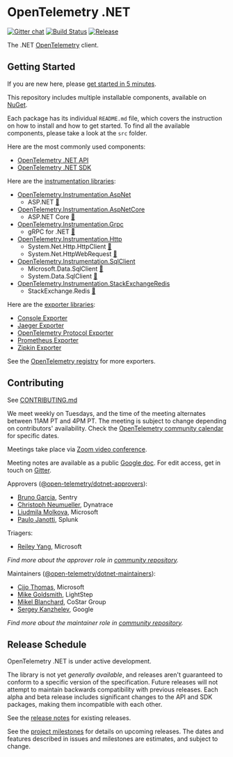 # OpenTelemetry .NET

[![Gitter
chat](https://badges.gitter.im/open-telemetry/opentelemetry-dotnet.svg)](https://gitter.im/open-telemetry/opentelemetry-dotnet)
[![Build
Status](https://action-badges.now.sh/open-telemetry/opentelemetry-dotnet)](https://github.com/open-telemetry/opentelemetry-dotnet/actions)
[![Release](https://img.shields.io/github/v/release/open-telemetry/opentelemetry-dotnet?include_prereleases&style=)](https://github.com/open-telemetry/opentelemetry-dotnet/releases/)

The .NET [OpenTelemetry](https://opentelemetry.io/) client.

## Getting Started

If you are new here, please [get started in 5 minutes](./docs/getting-started.md).

This repository includes multiple installable components, available on
[NuGet](https://www.nuget.org/profiles/OpenTelemetry).

Each package has its individual `README.md` file, which covers the instruction
on how to install and how to get started. To find all the available components,
please take a look at the `src` folder.

Here are the most commonly used components:

* [OpenTelemetry .NET API](./src/OpenTelemetry.Api/README.md)
* [OpenTelemetry .NET SDK](./src/OpenTelemetry/README.md)

Here are the [instrumentation
libraries](https://github.com/open-telemetry/opentelemetry-specification/blob/master/specification/glossary.md#instrumentation-library):

* [OpenTelemetry.Instrumentation.AspNet](./src/OpenTelemetry.Instrumentation.AspNet/README.md)
  * ASP.NET [:link:](https://docs.microsoft.com/aspnet/overview)
* [OpenTelemetry.Instrumentation.AspNetCore](./src/OpenTelemetry.Instrumentation.AspNetCore/README.md)
  * ASP.NET Core [:link:](https://docs.microsoft.com/en-us/aspnet/core)
* [OpenTelemetry.Instrumentation.Grpc](./src/OpenTelemetry.Instrumentation.Grpc/README.md)
  * gRPC for .NET [:link:](https://github.com/grpc/grpc-dotnet)
* [OpenTelemetry.Instrumentation.Http](./src/OpenTelemetry.Instrumentation.Http/README.md)
  * System.Net.Http.HttpClient [:link:](https://docs.microsoft.com/dotnet/api/system.net.http.httpclient)
  * System.Net.HttpWebRequest [:link:](https://docs.microsoft.com/dotnet/api/system.net.httpwebrequest)
* [OpenTelemetry.Instrumentation.SqlClient](./src/OpenTelemetry.Instrumentation.SqlClient/README.md)
  * Microsoft.Data.SqlClient [:link:](https://www.nuget.org/packages/Microsoft.Data.SqlClient)
  * System.Data.SqlClient [:link:](https://www.nuget.org/packages/System.Data.SqlClient)
* [OpenTelemetry.Instrumentation.StackExchangeRedis](./src/OpenTelemetry.Instrumentation.StackExchangeRedis/README.md)
  * StackExchange.Redis [:link:](https://www.nuget.org/packages/StackExchange.Redis)

Here are the [exporter
libraries](https://github.com/open-telemetry/opentelemetry-specification/blob/master/specification/glossary.md#exporter-library):

* [Console Exporter](./src/OpenTelemetry.Exporter.Console/README.md)
* [Jaeger Exporter](./src/OpenTelemetry.Exporter.Jaeger/README.md)
* [OpenTelemetry Protocol Exporter](./src/OpenTelemetry.Exporter.OpenTelemetryProtocol/README.md)
* [Prometheus Exporter](./src/OpenTelemetry.Exporter.Prometheus/README.md)
* [Zipkin Exporter](./src/OpenTelemetry.Exporter.Zipkin/README.md)

See the [OpenTelemetry registry](https://opentelemetry.io/registry/?s=net) for
more exporters.

## Contributing

See [CONTRIBUTING.md](CONTRIBUTING.md)

We meet weekly on Tuesdays, and the time of the meeting alternates between 11AM
PT and 4PM PT. The meeting is subject to change depending on contributors'
availability. Check the [OpenTelemetry community
calendar](https://calendar.google.com/calendar/embed?src=google.com_b79e3e90j7bbsa2n2p5an5lf60%40group.calendar.google.com)
for specific dates.

Meetings take place via [Zoom video conference](https://zoom.us/j/8287234601).

Meeting notes are available as a public [Google
doc](https://docs.google.com/document/d/1yjjD6aBcLxlRazYrawukDgrhZMObwHARJbB9glWdHj8/edit?usp=sharing).
For edit access, get in touch on
[Gitter](https://gitter.im/open-telemetry/opentelemetry-dotnet).

Approvers
([@open-telemetry/dotnet-approvers](https://github.com/orgs/open-telemetry/teams/dotnet-approvers)):

* [Bruno Garcia](https://github.com/bruno-garcia), Sentry
* [Christoph Neumueller](https://github.com/discostu105), Dynatrace
* [Liudmila Molkova](https://github.com/lmolkova), Microsoft
* [Paulo Janotti](https://github.com/pjanotti), Splunk

Triagers:

* [Reiley Yang](https://github.com/reyang), Microsoft

*Find more about the approver role in [community
repository](https://github.com/open-telemetry/community/blob/master/community-membership.md#approver).*

Maintainers
([@open-telemetry/dotnet-maintainers](https://github.com/orgs/open-telemetry/teams/dotnet-maintainers)):

* [Cijo Thomas](https://github.com/cijothomas), Microsoft
* [Mike Goldsmith](https://github.com/MikeGoldsmith), LightStep
* [Mikel Blanchard](https://github.com/CodeBlanch), CoStar Group
* [Sergey Kanzhelev](https://github.com/SergeyKanzhelev), Google

*Find more about the maintainer role in [community
repository](https://github.com/open-telemetry/community/blob/master/community-membership.md#maintainer).*

## Release Schedule

OpenTelemetry .NET is under active development.

The library is not yet _generally available_, and releases aren't guaranteed to
conform to a specific version of the specification. Future releases will not
attempt to maintain backwards compatibility with previous releases. Each alpha
and beta release includes significant changes to the API and SDK packages,
making them incompatible with each other.

See the [release
notes](https://github.com/open-telemetry/opentelemetry-dotnet/releases) for
existing releases.

See the [project
milestones](https://github.com/open-telemetry/opentelemetry-dotnet/milestones)
for details on upcoming releases. The dates and features described in issues
and milestones are estimates, and subject to change.
